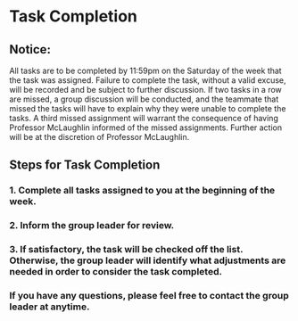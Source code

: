 # Task Completion #

## Notice: ##

All tasks are to be completed by 11:59pm on the Saturday of the week that the task was assigned. Failure to complete the task, without a valid excuse, will be recorded and be subject to further discussion. If two tasks in a row are missed, a group discussion will be conducted, and the teammate that missed the tasks will have to explain why they were unable to complete the tasks. A third missed assignment will warrant the consequence of having Professor McLaughlin informed of the missed assignments. Further action will be at the discretion of Professor McLaughlin. 

## Steps for Task Completion ##

### 1. Complete all tasks assigned to you at the beginning of the week. ###
### 2. Inform the group leader for review. ###
### 3. If satisfactory, the task will be checked off the list. Otherwise, the group leader will identify what adjustments are needed in order to consider the task completed. ###

### If you have any questions, please feel free to contact the group leader at anytime. ###

